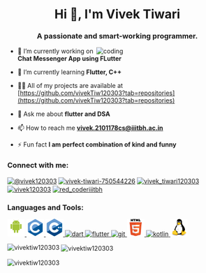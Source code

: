 <h1 align="center">Hi 👋, I'm Vivek Tiwari</h1>
<h3 align="center">A passionate and smart-working programmer.</h3>

<img align="right" alt="coding" width="300" src="https://camo.githubusercontent.com/40165a147c3dcea0fa1db780bb533fc5f98546ccfb9d5d05ddb2f429277f5348/68747470733a2f2f616e616c7974696373696e6469616d61672e636f6d2f77702d636f6e74656e742f75706c6f6164732f323031382f31322f646576656c6f7065722d6472696262626c652e676966">

- 🔭 I’m currently working on **Chat Messenger App using FLutter**

- 🌱 I’m currently learning **Flutter, C++**

- 👨‍💻 All of my projects are available at [https://github.com/vivekTiw120303?tab=repositories](https://github.com/vivekTiw120303?tab=repositories)

- 💬 Ask me about **flutter and DSA**

- 📫 How to reach me **vivek.2101178cs@iiitbh.ac.in**

- ⚡ Fun fact **I am perfect combination of kind and funny**

<h3 align="left">Connect with me:</h3>
<p align="left">
<a href="https://twitter.com/@vivek120303" target="blank"><img align="center" src="https://raw.githubusercontent.com/rahuldkjain/github-profile-readme-generator/master/src/images/icons/Social/twitter.svg" alt="@vivek120303" height="30" width="40" /></a>
<a href="https://linkedin.com/in/vivek-tiwari-750544226" target="blank"><img align="center" src="https://raw.githubusercontent.com/rahuldkjain/github-profile-readme-generator/master/src/images/icons/Social/linked-in-alt.svg" alt="vivek-tiwari-750544226" height="30" width="40" /></a>
<a href="https://instagram.com/vivek_tiwari120303" target="blank"><img align="center" src="https://raw.githubusercontent.com/rahuldkjain/github-profile-readme-generator/master/src/images/icons/Social/instagram.svg" alt="vivek_tiwari120303" height="30" width="40" /></a>
<a href="https://www.codechef.com/users/vivek120303" target="blank"><img align="center" src="https://cdn.jsdelivr.net/npm/simple-icons@3.1.0/icons/codechef.svg" alt="vivek120303" height="30" width="40" /></a>
<a href="https://codeforces.com/profile/red_coderiiitbh" target="blank"><img align="center" src="https://raw.githubusercontent.com/rahuldkjain/github-profile-readme-generator/master/src/images/icons/Social/codeforces.svg" alt="red_coderiiitbh" height="30" width="40" /></a>
</p>

<h3 align="left">Languages and Tools:</h3>
<p align="left"> <a href="https://developer.android.com" target="_blank" rel="noreferrer"> <img src="https://raw.githubusercontent.com/devicons/devicon/master/icons/android/android-original-wordmark.svg" alt="android" width="40" height="40"/> </a> <a href="https://www.cprogramming.com/" target="_blank" rel="noreferrer"> <img src="https://raw.githubusercontent.com/devicons/devicon/master/icons/c/c-original.svg" alt="c" width="40" height="40"/> </a> <a href="https://www.w3schools.com/cpp/" target="_blank" rel="noreferrer"> <img src="https://raw.githubusercontent.com/devicons/devicon/master/icons/cplusplus/cplusplus-original.svg" alt="cplusplus" width="40" height="40"/> </a> <a href="https://dart.dev" target="_blank" rel="noreferrer"> <img src="https://www.vectorlogo.zone/logos/dartlang/dartlang-icon.svg" alt="dart" width="40" height="40"/> </a> <a href="https://flutter.dev" target="_blank" rel="noreferrer"> <img src="https://www.vectorlogo.zone/logos/flutterio/flutterio-icon.svg" alt="flutter" width="40" height="40"/> </a> <a href="https://git-scm.com/" target="_blank" rel="noreferrer"> <img src="https://www.vectorlogo.zone/logos/git-scm/git-scm-icon.svg" alt="git" width="40" height="40"/> </a> <a href="https://www.w3.org/html/" target="_blank" rel="noreferrer"> <img src="https://raw.githubusercontent.com/devicons/devicon/master/icons/html5/html5-original-wordmark.svg" alt="html5" width="40" height="40"/> </a> <a href="https://kotlinlang.org" target="_blank" rel="noreferrer"> <img src="https://www.vectorlogo.zone/logos/kotlinlang/kotlinlang-icon.svg" alt="kotlin" width="40" height="40"/> </a> <a href="https://www.linux.org/" target="_blank" rel="noreferrer"> <img src="https://raw.githubusercontent.com/devicons/devicon/master/icons/linux/linux-original.svg" alt="linux" width="40" height="40"/> </a> </p>

<p><img align="left" src="https://github-readme-stats.vercel.app/api/top-langs?username=vivektiw120303&show_icons=true&locale=en&layout=compact" alt="vivektiw120303" /></p>

<p>&nbsp;<img align="center" src="https://github-readme-stats.vercel.app/api?username=vivektiw120303&show_icons=true&locale=en" alt="vivektiw120303" /></p>

<p><img align="center" src="https://github-readme-streak-stats.herokuapp.com/?user=vivektiw120303&" alt="vivektiw120303" /></p>
